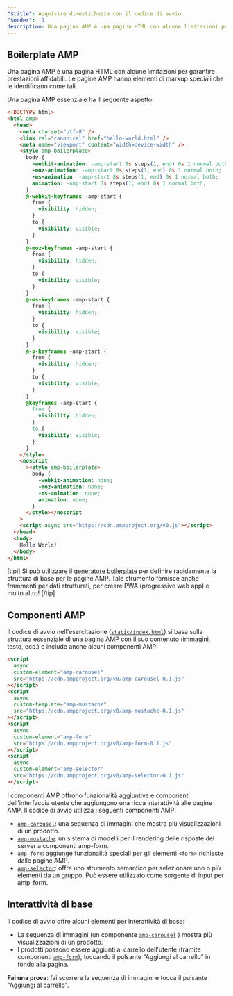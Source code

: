```yaml
---
"$title": Acquisire dimestichezza con il codice di avvio
"$order": '1'
description: Una pagina AMP è una pagina HTML con alcune limitazioni per garantire prestazioni affidabili. Le pagine AMP hanno elementi di markup speciali che le identificano come tali.
---
```


## Boilerplate AMP

Una pagina AMP è una pagina HTML con alcune limitazioni per garantire prestazioni affidabili. Le pagine AMP hanno elementi di markup speciali che le identificano come tali.

Una pagina AMP essenziale ha il seguente aspetto:

```html
<!DOCTYPE html>
<html amp>
  <head>
    <meta charset="utf-8" />
    <link rel="canonical" href="hello-world.html" />
    <meta name="viewport" content="width=device-width" />
    <style amp-boilerplate>
      body {
        -webkit-animation: -amp-start 8s steps(1, end) 0s 1 normal both;
        -moz-animation: -amp-start 8s steps(1, end) 0s 1 normal both;
        -ms-animation: -amp-start 8s steps(1, end) 0s 1 normal both;
        animation: -amp-start 8s steps(1, end) 0s 1 normal both;
      }
      @-webkit-keyframes -amp-start {
        from {
          visibility: hidden;
        }
        to {
          visibility: visible;
        }
      }
      @-moz-keyframes -amp-start {
        from {
          visibility: hidden;
        }
        to {
          visibility: visible;
        }
      }
      @-ms-keyframes -amp-start {
        from {
          visibility: hidden;
        }
        to {
          visibility: visible;
        }
      }
      @-o-keyframes -amp-start {
        from {
          visibility: hidden;
        }
        to {
          visibility: visible;
        }
      }
      @keyframes -amp-start {
        from {
          visibility: hidden;
        }
        to {
          visibility: visible;
        }
      }
    </style>
    <noscript
      ><style amp-boilerplate>
        body {
          -webkit-animation: none;
          -moz-animation: none;
          -ms-animation: none;
          animation: none;
        }
      </style></noscript
    >
    <script async src="https://cdn.ampproject.org/v0.js"></script>
  </head>
  <body>
    Hello World!
  </body>
</html>
```

[tipi] Si può utilizzare il [generatore boilerplate](https://amp.dev/boilerplate) per definire rapidamente la struttura di base per le pagine AMP. Tale strumento fornisce anche frammenti per dati strutturati, per creare PWA (progressive web app) e molto altro! [/tip]

## Componenti AMP

Il codice di avvio nell'esercitazione ([`static/index.html`](https://github.com/googlecodelabs/advanced-interactivity-in-amp/blob/master/static/index.html)) si basa sulla struttura essenziale di una pagina AMP con il suo contenuto (immagini, testo, ecc.) e include anche alcuni componenti AMP:

```html
<script
  async
  custom-element="amp-carousel"
  src="https://cdn.ampproject.org/v0/amp-carousel-0.1.js"
></script>
<script
  async
  custom-template="amp-mustache"
  src="https://cdn.ampproject.org/v0/amp-mustache-0.1.js"
></script>
<script
  async
  custom-element="amp-form"
  src="https://cdn.ampproject.org/v0/amp-form-0.1.js"
></script>
<script
  async
  custom-element="amp-selector"
  src="https://cdn.ampproject.org/v0/amp-selector-0.1.js"
></script>
```

I componenti AMP offrono funzionalità aggiuntive e componenti dell'interfaccia utente che aggiungono una ricca interattività alle pagine AMP. Il codice di avvio utilizza i seguenti componenti AMP:

- [`amp-carousel`](../../../../documentation/components/reference/amp-carousel.md): una sequenza di immagini che mostra più visualizzazioni di un prodotto.
- [`amp-mustache`](../../../../documentation/components/reference/amp-mustache.md): un sistema di modelli per il rendering delle risposte del server a componenti amp-form.
- [`amp-form`](../../../../documentation/components/reference/amp-form.md): aggiunge funzionalità speciali per gli elementi `<form>` richieste dalle pagine AMP.
- [`amp-selector`](../../../../documentation/components/reference/amp-selector.md): offre uno strumento semantico per selezionare uno o più elementi da un gruppo. Può essere utilizzato come sorgente di input per amp-form.

## Interattività di base

Il codice di avvio offre alcuni elementi per interattività di base:

- La sequenza di immagini (un componente [`amp-carousel`](../../../../documentation/components/reference/amp-carousel.md) ) mostra più visualizzazioni di un prodotto.
- I prodotti possono essere aggiunti al carrello dell'utente (tramite componenti [`amp-form`](../../../../documentation/components/reference/amp-form.md)), toccando il pulsante "Aggiungi al carrello" in fondo alla pagina.

**Fai una prova**: fai scorrere la sequenza di immagini e tocca il pulsante "Aggiungi al carrello".
